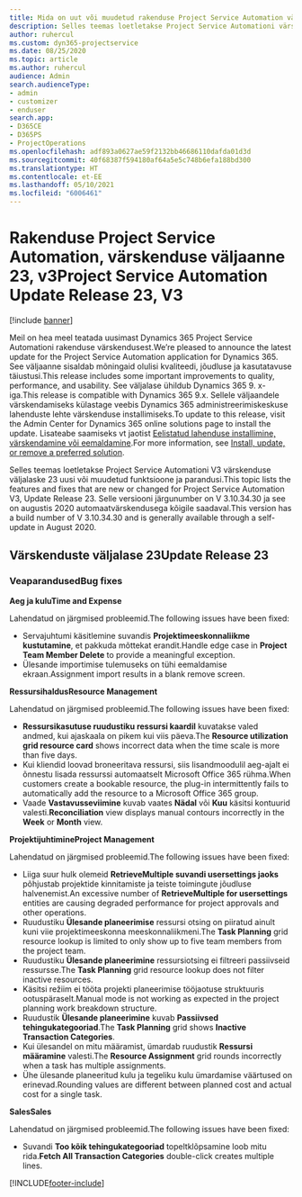 ```yaml
---
title: Mida on uut või muudetud rakenduse Project Service Automation värskenduse väljaandes 23, V3
description: Selles teemas loetletakse Project Service Automationi värskenduse väljalaske 23, V3 saadaolevaid funktsioone ja parandusi.
author: ruhercul
ms.custom: dyn365-projectservice
ms.date: 08/25/2020
ms.topic: article
ms.author: ruhercul
audience: Admin
search.audienceType:
- admin
- customizer
- enduser
search.app:
- D365CE
- D365PS
- ProjectOperations
ms.openlocfilehash: adf893a0627ae59f2132bb46686110dafda01d3d
ms.sourcegitcommit: 40f68387f594180af64a5e5c748b6efa188bd300
ms.translationtype: HT
ms.contentlocale: et-EE
ms.lasthandoff: 05/10/2021
ms.locfileid: "6006461"
---
```

# <a name="project-service-automation-update-release-23-v3"></a><span data-ttu-id="359f2-103">Rakenduse Project Service Automation, värskenduse väljaanne 23, v3</span><span class="sxs-lookup"><span data-stu-id="359f2-103">Project Service Automation Update Release 23, V3</span></span>

[!include [banner](../includes/psa-now-project-operations.md)]

<span data-ttu-id="359f2-104">Meil on hea meel teatada uusimast Dynamics 365 Project Service Automationi rakenduse värskendusest.</span><span class="sxs-lookup"><span data-stu-id="359f2-104">We’re pleased to announce the latest update for the Project Service Automation application for Dynamics 365.</span></span> <span data-ttu-id="359f2-105">See väljaanne sisaldab mõningaid olulisi kvaliteedi, jõudluse ja kasutatavuse täiustusi.</span><span class="sxs-lookup"><span data-stu-id="359f2-105">This release includes some important improvements to quality, performance, and usability.</span></span> <span data-ttu-id="359f2-106">See väljalase ühildub Dynamics 365 9. x-iga.</span><span class="sxs-lookup"><span data-stu-id="359f2-106">This release is compatible with Dynamics 365 9.x.</span></span> <span data-ttu-id="359f2-107">Sellele väljaandele värskendamiseks külastage veebis Dynamics 365 administreerimiskeskuse lahenduste lehte värskenduse installimiseks.</span><span class="sxs-lookup"><span data-stu-id="359f2-107">To update to this release, visit the Admin Center for Dynamics 365 online solutions page to install the update.</span></span> <span data-ttu-id="359f2-108">Lisateabe saamiseks vt jaotist [Eelistatud lahenduse installimine, värskendamine või eemaldamine](/power-platform/admin/install-remove-preferred-solution).</span><span class="sxs-lookup"><span data-stu-id="359f2-108">For more information, see [Install, update, or remove a preferred solution](/power-platform/admin/install-remove-preferred-solution).</span></span>

<span data-ttu-id="359f2-109">Selles teemas loetletakse Project Service Automationi V3 värskenduse väljalaske 23 uusi või muudetud funktsioone ja parandusi.</span><span class="sxs-lookup"><span data-stu-id="359f2-109">This topic lists the features and fixes that are new or changed for Project Service Automation V3, Update Release 23.</span></span> <span data-ttu-id="359f2-110">Selle versiooni järgunumber on V 3.10.34.30 ja see on augustis 2020 automaatvärskendusega kõigile saadaval.</span><span class="sxs-lookup"><span data-stu-id="359f2-110">This version has a build number of V 3.10.34.30 and is generally available through a self-update in August 2020.</span></span>

## <a name="update-release-23"></a><span data-ttu-id="359f2-111">Värskenduste väljalase 23</span><span class="sxs-lookup"><span data-stu-id="359f2-111">Update Release 23</span></span>

### <a name="bug-fixes"></a><span data-ttu-id="359f2-112">Veaparandused</span><span class="sxs-lookup"><span data-stu-id="359f2-112">Bug fixes</span></span>

<span data-ttu-id="359f2-113">**Aeg ja kulu**</span><span class="sxs-lookup"><span data-stu-id="359f2-113">**Time and Expense**</span></span>

<span data-ttu-id="359f2-114">Lahendatud on järgmised probleemid.</span><span class="sxs-lookup"><span data-stu-id="359f2-114">The following issues have been fixed:</span></span>
- <span data-ttu-id="359f2-115">Servajuhtumi käsitlemine suvandis **Projektimeeskonnaliikme kustutamine**, et pakkuda mõttekat erandit.</span><span class="sxs-lookup"><span data-stu-id="359f2-115">Handle edge case in **Project Team Member Delete** to provide a meaningful exception.</span></span>
- <span data-ttu-id="359f2-116">Ülesande importimise tulemuseks on tühi eemaldamise ekraan.</span><span class="sxs-lookup"><span data-stu-id="359f2-116">Assignment import results in a blank remove screen.</span></span>

<span data-ttu-id="359f2-117">**Ressursihaldus**</span><span class="sxs-lookup"><span data-stu-id="359f2-117">**Resource Management**</span></span>

<span data-ttu-id="359f2-118">Lahendatud on järgmised probleemid.</span><span class="sxs-lookup"><span data-stu-id="359f2-118">The following issues have been fixed:</span></span>

- <span data-ttu-id="359f2-119">**Ressursikasutuse ruudustiku ressursi kaardil** kuvatakse valed andmed, kui ajaskaala on pikem kui viis päeva.</span><span class="sxs-lookup"><span data-stu-id="359f2-119">The **Resource utilization grid resource card** shows incorrect data when the time scale is more than five days.</span></span>
- <span data-ttu-id="359f2-120">Kui kliendid loovad broneeritava ressursi, siis lisandmoodulil aeg-ajalt ei õnnestu lisada ressurssi automaatselt Microsoft Office 365 rühma.</span><span class="sxs-lookup"><span data-stu-id="359f2-120">When customers create a bookable resource, the plug-in intermittently fails to automatically add the resource to a Microsoft Office 365 group.</span></span>
- <span data-ttu-id="359f2-121">Vaade **Vastavusseviimine** kuvab vaates **Nädal** või **Kuu** käsitsi kontuurid valesti.</span><span class="sxs-lookup"><span data-stu-id="359f2-121">**Reconciliation** view displays manual contours incorrectly in the **Week** or **Month** view.</span></span>

<span data-ttu-id="359f2-122">**Projektijuhtimine**</span><span class="sxs-lookup"><span data-stu-id="359f2-122">**Project Management**</span></span>

<span data-ttu-id="359f2-123">Lahendatud on järgmised probleemid.</span><span class="sxs-lookup"><span data-stu-id="359f2-123">The following issues have been fixed:</span></span>

- <span data-ttu-id="359f2-124">Liiga suur hulk olemeid **RetrieveMultiple suvandi usersettings jaoks** põhjustab projektide kinnitamiste ja teiste toimingute jõudluse halvenemist.</span><span class="sxs-lookup"><span data-stu-id="359f2-124">An excessive number of **RetrieveMultiple for usersettings** entities are causing degraded performance for project approvals and other operations.</span></span>
- <span data-ttu-id="359f2-125">Ruudustiku **Ülesande planeerimise** ressursi otsing on piiratud ainult kuni viie projektimeeskonna meeskonnaliikmeni.</span><span class="sxs-lookup"><span data-stu-id="359f2-125">The **Task Planning** grid resource lookup is limited to only show up to five team members from the project team.</span></span> 
- <span data-ttu-id="359f2-126">Ruudustiku **Ülesande planeerimine** ressursiotsing ei filtreeri passiivseid ressursse.</span><span class="sxs-lookup"><span data-stu-id="359f2-126">The **Task Planning** grid resource lookup does not filter inactive resources.</span></span>
- <span data-ttu-id="359f2-127">Käsitsi režiim ei tööta projekti planeerimise tööjaotuse struktuuris ootuspäraselt.</span><span class="sxs-lookup"><span data-stu-id="359f2-127">Manual mode is not working as expected in the project planning work breakdown structure.</span></span>
- <span data-ttu-id="359f2-128">Ruudustik **Ülesande planeerimine** kuvab **Passiivsed tehingukategooriad**.</span><span class="sxs-lookup"><span data-stu-id="359f2-128">The **Task Planning** grid shows **Inactive Transaction Categories**.</span></span>
- <span data-ttu-id="359f2-129">Kui ülesandel on mitu määramist, ümardab ruudustik **Ressursi määramine** valesti.</span><span class="sxs-lookup"><span data-stu-id="359f2-129">The **Resource Assignment** grid rounds incorrectly when a task has multiple assignments.</span></span>
- <span data-ttu-id="359f2-130">Ühe ülesande planeeritud kulu ja tegeliku kulu ümardamise väärtused on erinevad.</span><span class="sxs-lookup"><span data-stu-id="359f2-130">Rounding values are different between planned cost and actual cost for a single task.</span></span>

<span data-ttu-id="359f2-131">**Sales**</span><span class="sxs-lookup"><span data-stu-id="359f2-131">**Sales**</span></span>

<span data-ttu-id="359f2-132">Lahendatud on järgmised probleemid.</span><span class="sxs-lookup"><span data-stu-id="359f2-132">The following issues have been fixed:</span></span>

- <span data-ttu-id="359f2-133">Suvandi **Too kõik tehingukategooriad** topeltklõpsamine loob mitu rida.</span><span class="sxs-lookup"><span data-stu-id="359f2-133">**Fetch All Transaction Categories** double-click creates multiple lines.</span></span>


[!INCLUDE[footer-include](../includes/footer-banner.md)]